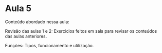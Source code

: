 # Aula 5

Conteúdo abordado nessa aula:

Revisão das aulas 1 e 2: Exercicios feitos em sala para revisar os conteúdos das aulas anteriores.

Funções: Tipos, funcionamento e utilização.
